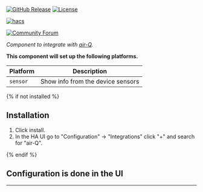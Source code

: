 [![GitHub Release][releases-shield]][releases]
[![License][license-shield]][license]

[![hacs][hacsbadge]][hacs]

[![Community Forum][forum-shield]][forum]

_Component to integrate with [air-Q][airq]._

**This component will set up the following platforms.**

Platform | Description
-- | --
`sensor` | Show info from the device sensors

{% if not installed %}
## Installation

1. Click install.
1. In the HA UI go to "Configuration" -> "Integrations" click "+" and search for "air-Q".

{% endif %}


## Configuration is done in the UI

<!---->

***

[airq]: https://github.com/CorantGmbH/airq-custom_integration
[hacs]: https://hacs.xyz
[hacsbadge]: https://img.shields.io/badge/HACS-Custom-orange.svg?style=for-the-badge
[forum-shield]: https://img.shields.io/badge/community-forum-brightgreen.svg?style=for-the-badge
[forum]: https://forum.air-q.com/
[license]: https://github.com/CorantGmbH/airq-custom_integration/blob/main/LICENSE
[license-shield]: https://img.shields.io/github/license/custom-components/integration_blueprint.svg?style=for-the-badge
[releases-shield]: https://img.shields.io/github/release/custom-components/integration_blueprint.svg?style=for-the-badge
[releases]: https://github.com/CorantGmbH/airq-custom_integration/releases
